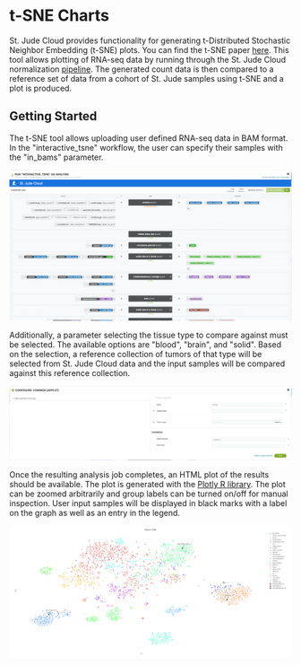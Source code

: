 # t-SNE Charts

St. Jude Cloud provides functionality for generating t-Distributed Stochastic Neighbor Embedding (t-SNE) plots. You can find the t-SNE paper [here](http://www.jmlr.org/papers/volume9/vandermaaten08a/vandermaaten08a.pdf). This tool allows plotting of RNA-seq data by running through the St. Jude Cloud normalization [pipeline](https://stjudecloud.github.io/rfcs/0001-rnaseq-workflow-v2.0.html). The generated count data is then compared to a reference set of data from a cohort of St. Jude samples using t-SNE and a plot is produced. 

## Getting Started

The t-SNE tool allows uploading user defined RNA-seq data in BAM format. In the "interactive_tsne" workflow, the user can specify their samples with the "in_bams" parameter.

![](../../images/guides/visualization-community/tsne-charts/tsne-main.png)

Additionally, a parameter selecting the tissue type to compare against must be selected. The available options are "blood", "brain", and "solid". Based on the selection, a reference collection of tumors of that type will be selected from St. Jude Cloud data and the input samples will be compared against this reference collection.

![](../../images/guides/visualization-community/tsne-charts/tsne-param.png)

Once the resulting analysis job completes, an HTML plot of the results should be available. The plot is generated with the [Plotly R library](https://plot.ly/r/). The plot can be zoomed arbitrarily and group labels can be turned on/off for manual inspection. User input samples will be displayed in black marks with a label on the graph as well as an entry in the legend. 

![](../../images/guides/visualization-community/tsne-charts/tsne-example2.png)

